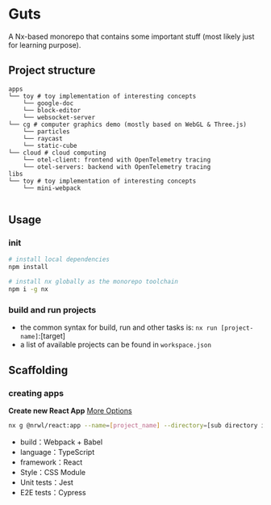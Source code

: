 
# Guts

A Nx-based monorepo that contains some important stuff (most likely just for learning purpose).

## Project structure

```
apps
└── toy # toy implementation of interesting concepts
    └── google-doc
    └── block-editor
    └── websocket-server
└── cg # computer graphics demo (mostly based on WebGL & Three.js)
    └── particles
    └── raycast
    └── static-cube
└── cloud # cloud computing
    └── otel-client: frontend with OpenTelemetry tracing
    └── otel-servers: backend with OpenTelemetry tracing
libs
└── toy # toy implementation of interesting concepts
    └── mini-webpack
    

```

## Usage

### init

```bash
# install local dependencies
npm install

# install nx globally as the monorepo toolchain
npm i -g nx
```

### build and run projects

- the common syntax for build, run and other tasks is: `nx run [project-name]`:[target]
- a list of available projects can be found in `workspace.json`

## Scaffolding

### creating apps

**Create new React App** [More Options](https://nx.dev/packages/react/generators/application#nrwlreactapplication)

```bash
nx g @nrwl/react:app --name=[project_name] --directory=[sub directory in apps directory]
```

- build：Webpack + Babel
- language：TypeScript
- framework：React
- Style：CSS Module
- Unit tests：Jest
- E2E tests：Cypress
